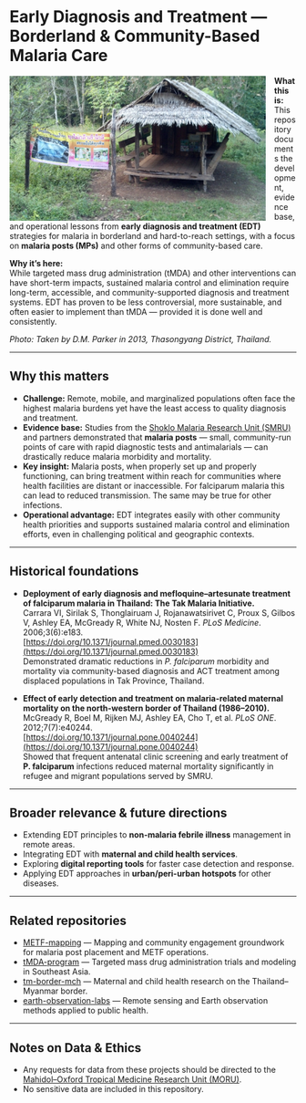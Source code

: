 # Early Diagnosis and Treatment — Borderland & Community-Based Malaria Care

<img src="malaria_post.jpg" alt="Malaria post in remote Thai border area" width="450" align="left" style="margin-right:15px;"/>

**What this is:**  
This repository documents the development, evidence base, and operational lessons from **early diagnosis and treatment (EDT)** strategies for malaria in borderland and hard-to-reach settings, with a focus on **malaria posts (MPs)** and other forms of community-based care.  

**Why it’s here:**  
While targeted mass drug administration (tMDA) and other interventions can have short-term impacts, sustained malaria control and elimination require long-term, accessible, and community-supported diagnosis and treatment systems. EDT has proven to be less controversial, more sustainable, and often easier to implement than tMDA — provided it is done well and consistently.  

*Photo: Taken by D.M. Parker in 2013, Thasongyang District, Thailand.*

---

## Why this matters

- **Challenge:** Remote, mobile, and marginalized populations often face the highest malaria burdens yet have the least access to quality diagnosis and treatment.  
- **Evidence base:** Studies from the [Shoklo Malaria Research Unit (SMRU)](https://www.shoklo-unit.com/) and partners demonstrated that **malaria posts** — small, community-run points of care with rapid diagnostic tests and antimalarials — can drastically reduce malaria morbidity and mortality.  
- **Key insight:** Malaria posts, when properly set up and properly functioning, can bring treatment within reach for communities where health facilities are distant or inaccessible. For falciparum malaria this can lead to reduced transmission. The same may be true for other infections.  
- **Operational advantage:** EDT integrates easily with other community health priorities and supports sustained malaria control and elimination efforts, even in challenging political and geographic contexts.  

---

## Historical foundations

- **Deployment of early diagnosis and mefloquine–artesunate treatment of falciparum malaria in Thailand: The Tak Malaria Initiative.**  
  Carrara VI, Sirilak S, Thonglairuam J, Rojanawatsirivet C, Proux S, Gilbos V, Ashley EA, McGready R, White NJ, Nosten F. *PLoS Medicine*. 2006;3(6):e183.  
  [https://doi.org/10.1371/journal.pmed.0030183](https://doi.org/10.1371/journal.pmed.0030183)  
  Demonstrated dramatic reductions in *P. falciparum* morbidity and mortality via community-based diagnosis and ACT treatment among displaced populations in Tak Province, Thailand.

- **Effect of early detection and treatment on malaria-related maternal mortality on the north-western border of Thailand (1986–2010).**  
  McGready R, Boel M, Rijken MJ, Ashley EA, Cho T, et al. *PLoS ONE*. 2012;7(7):e40244.  
  [https://doi.org/10.1371/journal.pone.0040244](https://doi.org/10.1371/journal.pone.0040244)  
  Showed that frequent antenatal clinic screening and early treatment of **P. falciparum** infections reduced maternal mortality significantly in refugee and migrant populations served by SMRU.

---

## Broader relevance & future directions

- Extending EDT principles to **non-malaria febrile illness** management in remote areas.  
- Integrating EDT with **maternal and child health services**.  
- Exploring **digital reporting tools** for faster case detection and response.  
- Applying EDT approaches in **urban/peri-urban hotspots** for other diseases.  

---

## Related repositories

- [METF-mapping](https://github.com/DMParker1/METF-mapping) — Mapping and community engagement groundwork for malaria post placement and METF operations.  
- [tMDA-program](https://github.com/DMParker1/tmda-program) — Targeted mass drug administration trials and modeling in Southeast Asia.  
- [tm-border-mch](https://github.com/DMParker1/tm-border-mch) — Maternal and child health research on the Thailand–Myanmar border.  
- [earth-observation-labs](https://github.com/DMParker1/earth-observation-labs) — Remote sensing and Earth observation methods applied to public health.  

---

## Notes on Data & Ethics

- Any requests for data from these projects should be directed to the [Mahidol–Oxford Tropical Medicine Research Unit (MORU)](https://www.tropmedres.ac/).  
- No sensitive data are included in this repository.  
